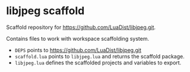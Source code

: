# libjpeg scaffold

Scaffold repository for https://github.com/LuaDist/libjpeg.git.

Contains files to work with workspace scaffolding system.

- `DEPS` points to https://github.com/LuaDist/libjpeg.git
- `scaffold.lua` points to `libjpeg.lua` and returns the scaffold package.
- `libjpeg.lua` defines the scaffolded projects and variables to export.
